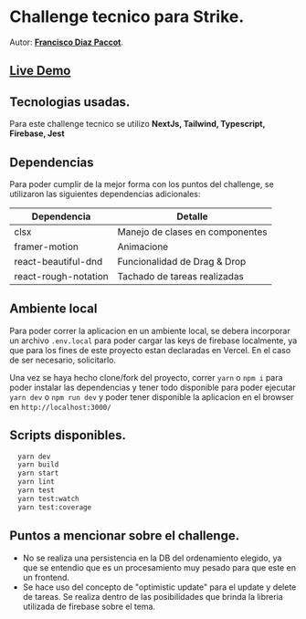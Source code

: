 # Challenge tecnico para Strike.
Autor: **[Francisco Diaz Paccot](https://franciscodiazpaccot.dev)**.

## [Live Demo](https://fdiazpaccot-strike-todo-app.vercel.app/)

## Tecnologias usadas.
Para este challenge tecnico se utilizo **NextJs, Tailwind, Typescript, Firebase, Jest**

## Dependencias
Para poder cumplir de la mejor forma con los puntos del challenge, se utilizaron las siguientes dependencias adicionales:

| Dependencia           | Detalle                         |
| --------------------- | ------------------------------- |
| clsx                  | Manejo de clases en componentes |
| framer-motion         | Animacione                      |
| react-beautiful-dnd   | Funcionalidad de Drag & Drop    |
| react-rough-notation  | Tachado de tareas realizadas    |


## Ambiente local
Para poder correr la aplicacion en un ambiente local, se debera incorporar un archivo `.env.local` para poder cargar las keys de firebase localmente, ya que para los fines de este proyecto estan declaradas en Vercel. En el caso de ser necesario, solicitarlo.

Una vez se haya hecho clone/fork del proyecto, correr `yarn` o `npm i` para poder instalar las dependencias y tener todo disponible para poder ejecutar `yarn dev` o `npm run dev` y poder tener disponible la aplicacion en el browser en `http://localhost:3000/`

## Scripts disponibles.
```bash
  yarn dev
  yarn build
  yarn start
  yarn lint
  yarn test
  yarn test:watch
  yarn test:coverage
```

## Puntos a mencionar sobre el challenge.
- No se realiza una persistencia en la DB del ordenamiento elegido, ya que se entendio que es un procesamiento muy pesado para que este en un frontend.
- Se hace uso del concepto de "optimistic update" para el update y delete de tareas. Se realiza dentro de las posibilidades que brinda la libreria utilizada de firebase sobre el tema.
